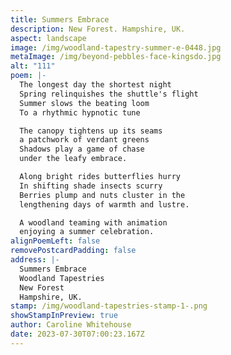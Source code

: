 ```yaml
---
title: Summers Embrace
description: New Forest. Hampshire, UK.
aspect: landscape
image: /img/woodland-tapestry-summer-e-0448.jpg
metaImage: /img/beyond-pebbles-face-kingsdo.jpg
alt: "111"
poem: |-
  The longest day the shortest night
  Spring relinquishes the shuttle's flight
  Summer slows the beating loom
  To a rhythmic hypnotic tune

  The canopy tightens up its seams
  a patchwork of verdant greens
  Shadows play a game of chase 
  under the leafy embrace.

  Along bright rides butterflies hurry  
  In shifting shade insects scurry
  Berries plump and nuts cluster in the  
  lengthening days of warmth and lustre.

  A woodland teaming with animation 
  enjoying a summer celebration.
alignPoemLeft: false
removePostcardPadding: false
address: |-
  Summers Embrace
  Woodland Tapestries
  New Forest
  Hampshire, UK.
stamp: /img/woodland-tapestries-stamp-1-.png
showStampInPreview: true
author: Caroline Whitehouse
date: 2023-07-30T07:00:23.167Z
---
```

